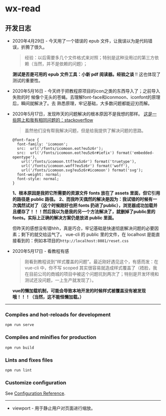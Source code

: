 # wx-read

## 开发日志

- 2020年4月29日 - 今天用了一个错误的 epub 文件，让我误以为是代码错误，折腾了很久。
  > 经验：以后需要多几个文件格式来对照；特别是这种没用过的第三方依赖（当然，并不是依赖的问题）；

  **测试是否是可用的 epub 文件工具：小新 pdf 阅读器。经验之谈**
  !! 这也体现了测试的重要性。
 
- 2020年5月16日 - 今天终于把教程原项目的icon之类的东西导入了；之前导入失败的时
候像个无头的苍蝇。去理解font-face和iconmoon、iconfont的原理后，瞬间就解决了。去
熟悉原理，牢记基础，大多数问题都能迎刃而解。

- 2020年5月17日，发现昨天的问题解决的根本原因不是我想的那样。
  [这是一些网上和我有相同问题的：stackoverflow](https://stackoverflow.com/questions/34133808/webpack-ots-parsing-error-loading-fonts#)
  > 虽然他们没有帮我解决问题，但是给我提供了解决问题的思路。
  ```
  @font-face {
    font-family: 'icomoon';
    src:  url('/fonts/icomoon.eot?eu5z6r');
    src:  url('/fonts/icomoon.eot?eu5z6r#iefix') format('embedded-opentype'),
      url('/fonts/icomoon.ttf?eu5z6r') format('truetype'),
      url('/fonts/icomoon.woff?eu5z6r') format('woff'),
      url('/fonts/icomoon.svg?eu5z6r#icomoon') format('svg');
    font-weight: normal;
    font-style: normal;
  }
  ```
  **1、根本原因是我把它所需要的资源文件 fonts 放在了 assets 里面，但它引用的路径是 public 路径。**
  **2、而我昨天偶然的解决是因为：我试错的时候有一次偶然试对了（这个时候刚好也把 fonts 扔进了public），浏览器成功加载并且缓存了！！！然后我以为是我的另一个方法解决了，就删掉了public里的 fonts。实际上正确的解决方案仍是放进 public 里面。**

  但昨天的感想没有错hhh，真是巧合，牢记基础是快速彻底解决问题的必要因素；剩下的就交给运气了。
  vue-cli 的 public 里的文件，在 localhost 是能直接看到的：例如本项目的`http://localhost:8081/reset.css`

- 2020年5月17日 - 看教程有感
  > 刚看到教程说到“样式覆盖的问题”。最近刚好遇见这个，有感而发：在 vue-cli 中，你不写 scoped 其实很容易就造成样式覆盖了（捂脸，我在目前公司的商城的项目中被这个问题坑到两次了；特别是开发环境和测试还没问题，一上生产就发现了）。

  **vue的懒加载机制，可能会导致本地开发的时候样式被覆盖没有被发现哦！！！（当然，这不能怪懒加载。）**


* * *

### Compiles and hot-reloads for development
```
npm run serve
```

### Compiles and minifies for production
```
npm run build
```

### Lints and fixes files
```
npm run lint
```

### Customize configuration
See [Configuration Reference](https://cli.vuejs.org/config/).

* * *

* viewport - 用于静止用户对页面进行缩放。
